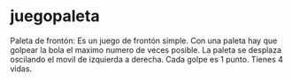 # juegopaleta
Paleta de frontón: Es un juego de frontón simple.
Con una paleta hay que golpear la bola el maximo numero de veces posible.
La paleta se desplaza oscilando el movil de izquierda a derecha.
Cada golpe es 1 punto. Tienes 4 vidas.
